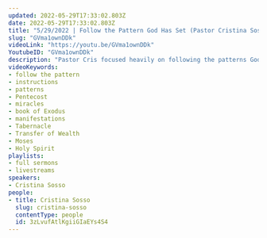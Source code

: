 ```yaml
---
updated: 2022-05-29T17:33:02.803Z
date: 2022-05-29T17:33:02.803Z
title: "5/29/2022 | Follow the Pattern God Has Set (Pastor Cristina Sosso)"
slug: "GVma1ownDDk"
videoLink: "https://youtu.be/GVma1ownDDk"
YoutubeID: "GVma1ownDDk"
description: "Pastor Cris focused heavily on following the patterns God has given you. Since this is the week before Pentecost we are expecting the Lord to manifest miracles this week and during our outside service next week. She references the book of Exodus and how God had specific instructions for the Tabernacle and every little detail. The businesses and ideas God has given you are from God and he will provide the step by step instructions on how to manifest the Transfer of Wealth. If you hear any instructions from God, follow them immediately so you don't look back with regret. This sermon was delivered at Freedom Fellowship Church International in San Antonio, TX."
videoKeywords:
- follow the pattern
- instructions
- patterns
- Pentecost
- miracles
- book of Exodus
- manifestations
- Tabernacle
- Transfer of Wealth
- Moses
- Holy Spirit
playlists:
- full sermons
- livestreams
speakers:
- Cristina Sosso
people:
- title: Cristina Sosso
  slug: cristina-sosso
  contentType: people
  id: 3zLvufAtlKgiiGIaEYs4S4
---
```

